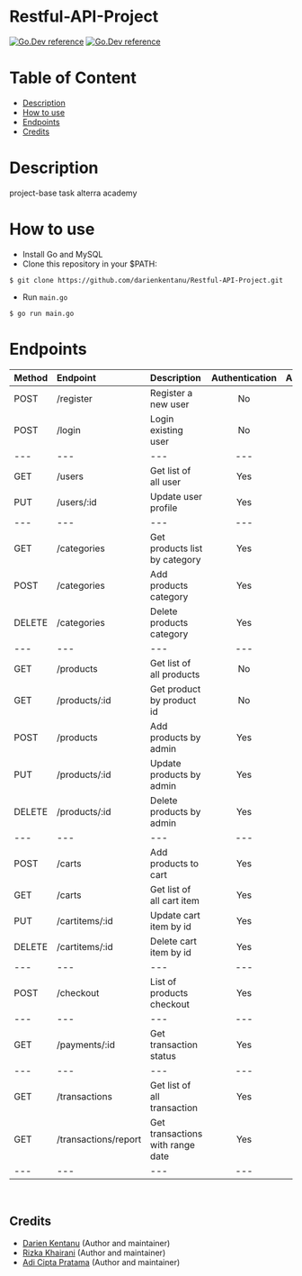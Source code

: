 # Restful-API-Project

[![Go.Dev reference](https://img.shields.io/badge/gorm-reference-blue?logo=go&logoColor=blue)](https://pkg.go.dev/gorm.io/gorm?tab=doc)
[![Go.Dev reference](https://img.shields.io/badge/echo-reference-blue?logo=go&logoColor=blue)](https://github.com/labstack/echo)

# Table of Content

- [Description](#description)
- [How to use](#how-to-use)
- [Endpoints](#endpoints)
- [Credits](#credits)

# Description
project-base task alterra academy

# How to use
- Install Go and MySQL
- Clone this repository in your $PATH:
```
$ git clone https://github.com/darienkentanu/Restful-API-Project.git
```
- Run `main.go`
```
$ go run main.go
```

# Endpoints

| Method | Endpoint | Description| Authentication | Authorization
|:-----|:--------|:----------| :----------:| :----------:|
| POST  | /register | Register a new user | No | No
| POST | /login | Login existing user| No | No
|---|---|---|---|---|
| GET    | /users | Get list of all user | Yes | Yes
| PUT | /users/:id | Update user profile | Yes | Yes
|---|---|---|---|---|
| GET   | /categories | Get products list by category | Yes | Yes
| POST   | /categories | Add products category | Yes | Yes
| DELETE   | /categories | Delete products category | Yes | Yes
|---|---|---|---|---|
| GET | /products | Get list of all products | No | No
| GET | /products/:id | Get product by product id | No | No
| POST | /products | Add products by admin | Yes | Yes
| PUT | /products/:id | Update products by admin | Yes | Yes
| DELETE | /products/:id | Delete products by admin | Yes | Yes
|---|---|---|---|---|
| POST | /carts | Add products to cart | Yes | Yes
| GET | /carts | Get list of all cart item | Yes | Yes
| PUT | /cartitems/:id | Update cart item by id | Yes | Yes
| DELETE | /cartitems/:id | Delete cart item by id | Yes | Yes
|---|---|---|---|---|
| POST | /checkout | List of products checkout | Yes | Yes
|---|---|---|---|---|
| GET | /payments/:id | Get transaction status | Yes | Yes
|---|---|---|---|---|
| GET | /transactions | Get list of all transaction | Yes | Yes
| GET | /transactions/report | Get transactions with range date | Yes | Yes
|---|---|---|---|---|

<br>

## Credits

- [Darien Kentanu](https://github.com/darienkentanu) (Author and maintainer)
- [Rizka Khairani](https://github.com/rizkakhairani) (Author and maintainer)
- [Adi Cipta Pratama](https://github.com/adicipta) (Author and maintainer)
